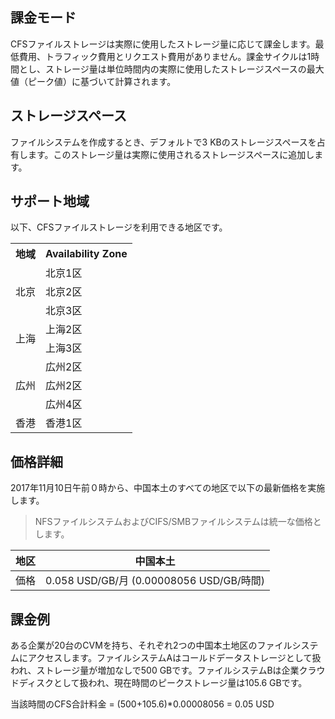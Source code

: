 ## 課金モード
CFSファイルストレージは実際に使用したストレージ量に応じて課金します。最低費用、トラフィック費用とリクエスト費用がありません。課金サイクルは1時間とし、ストレージ量は単位時間内の実際に使用したストレージスペースの最大値（ピーク値）に基づいて計算されます。

## ストレージスペース
ファイルシステムを作成するとき、デフォルトで3 KBのストレージスペースを占有します。このストレージ量は実際に使用されるストレージスペースに追加します。

## サポート地域
以下、CFSファイルストレージを利用できる地区です。


<table>
    <tr>
        <th>地域</th>
        <th>Availability Zone</th>
    </tr>
    <tr>
        <td rowspan="3">北京</td>
        <td>北京1区</td>
    </tr>
    <tr>
        <td>北京2区</td>
    </tr>
    <tr>
        <td>北京3区</td>
    </tr>
    <tr>
        <td rowspan="2">上海</td>
        <td>上海2区</td>
    </tr>
    <tr>
        <td>上海3区</td>
    </tr>
    <tr>
        <td rowspan="3">広州</td>
        <td>広州2区</td>
    </tr>
    <tr>
        <td>広州2区</td>
    </tr>
    <tr>
        <td>広州4区</td>
    </tr>
     <tr>
        <td >香港</td>
        <td>香港1区</td>
    </tr>
</table>


## 価格詳細
2017年11月10日午前０時から、中国本土のすべての地区で以下の最新価格を実施します。
> NFSファイルシステムおよびCIFS/SMBファイルシステムは統一な価格とします。

地区 | 中国本土 | 
------- | ------- | 
価格| 0.058 USD/GB/月 (0.00008056 USD/GB/時間) |

## 課金例
ある企業が20台のCVMを持ち、それぞれ2つの中国本土地区のファイルシステムにアクセスします。ファイルシステムAはコールドデータストレージとして扱われ、ストレージ量が増加なしで500 GBです。ファイルシステムBは企業クラウドディスクとして扱われ、現在時間のピークストレージ量は105.6 GBです。 

当該時間のCFS合計料金 = (500+105.6)*0.00008056 = 0.05 USD




